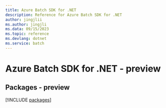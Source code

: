 ```yaml
---
title: Azure Batch SDK for .NET
description: Reference for Azure Batch SDK for .NET
author: jingjlii
ms.author: jingjli
ms.data: 09/15/2023
ms.topic: reference
ms.devlang: dotnet
ms.service: batch
---
```

# Azure Batch SDK for .NET - preview
## Packages - preview
[!INCLUDE [packages](batch-index.md)]